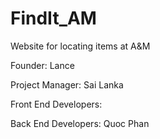 # FindIt_AM
Website for locating items at A&amp;M

Founder: 
Lance

Project Manager: 
Sai Lanka

Front End Developers:

Back End Developers: 
Quoc Phan
